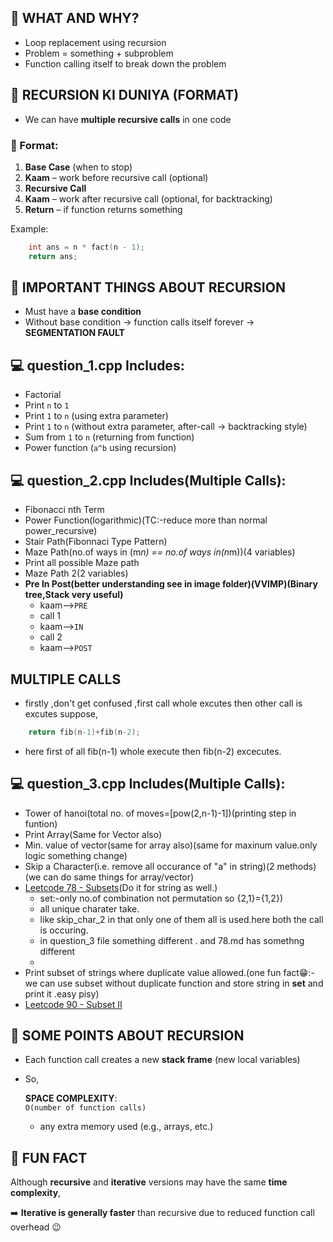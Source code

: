 
## 🤔 WHAT AND WHY?

- Loop replacement using recursion
- Problem = something + subproblem
- Function calling itself to break down the problem

 
## 🌌 RECURSION KI DUNIYA (FORMAT)

- We can have **multiple recursive calls** in one code

### 🔁 Format:

1. **Base Case** (when to stop)
2. **Kaam** – work before recursive call (optional)
3. **Recursive Call**
4. **Kaam** – work after recursive call (optional, for backtracking)
5. **Return** – if function returns something

Example:
```cpp
    int ans = n * fact(n - 1);
    return ans;
```


## 🧠 IMPORTANT THINGS ABOUT RECURSION

- Must have a **base condition**
- Without base condition → function calls itself forever → **SEGMENTATION FAULT**



## 💻 question_1.cpp Includes:

- Factorial
- Print `n` to `1`
- Print `1` to `n` (using extra parameter)
- Print `1` to `n` (without extra parameter, after-call → backtracking style)
- Sum from `1` to `n` (returning from function)
- Power function (`a^b` using recursion)

 ## 💻 question_2.cpp Includes(Multiple Calls):

 - Fibonacci nth Term
 - Power Function(logarithmic)(TC:-reduce more than normal power_recursive)
 - Stair Path(Fibonnaci Type Pattern)
 - Maze Path(no.of ways in (m*n) == no.of ways in(n*m))(4 variables)
 - Print all possible Maze path
 - Maze Path 2(2 variables)
 - **Pre In Post(better understanding see in image folder)(VVIMP)(Binary tree,Stack very useful)**
    - kaam-->`PRE`
    - call 1
    - kaam-->`IN`
    - call 2
    - kaam-->`POST`
   
## MULTIPLE CALLS
- firstly ,don't get confused ,first call whole excutes then other call is excutes
suppose,
```cpp
    return fib(n-1)+fib(n-2);
```
- here first of all fib(n-1) whole execute then fib(n-2) excecutes.
  
 ## 💻 question_3.cpp Includes(Multiple Calls): 

 - Tower of hanoi(total no. of moves=[pow(2,n-1)-1])(printing step in funtion)
 - Print Array(Same for Vector also)
 - Min. value of vector(same for array also)(same for maxinum value.only logic something change)
 - Skip a Character(i.e. remove all occurance of "a" in string)(2 methods)(we can do same things for array/vector)
 - [Leetcode 78 - Subsets](https://leetcode.com/problems/subsets/)(Do it for string as well.)
    - set:-only no.of combination not permutation so {2,1}={1,2})
    - all unique charater take.
    - like skip_char_2 in that only one of them all is used.here both the call is occuring.
    - in question_3 file something different . and 78.md has somethng different
    - 
 - Print subset of strings where duplicate value allowed.(one fun fact😁:- we can use subset without duplicate function and store string in **set** and print it .easy pisy)
 - [Leetcode 90 - Subset II](90.md)


## 🧵 SOME POINTS ABOUT RECURSION

- Each function call creates a new **stack frame** (new local variables)
- So,

    **SPACE COMPLEXITY**:  
    `O(number of function calls)`  
    + any extra memory used (e.g., arrays, etc.)



## 🎉 FUN FACT

Although **recursive** and **iterative** versions may have the same **time complexity**,

➡️ **Iterative is generally faster** than recursive due to reduced function call overhead 😉

